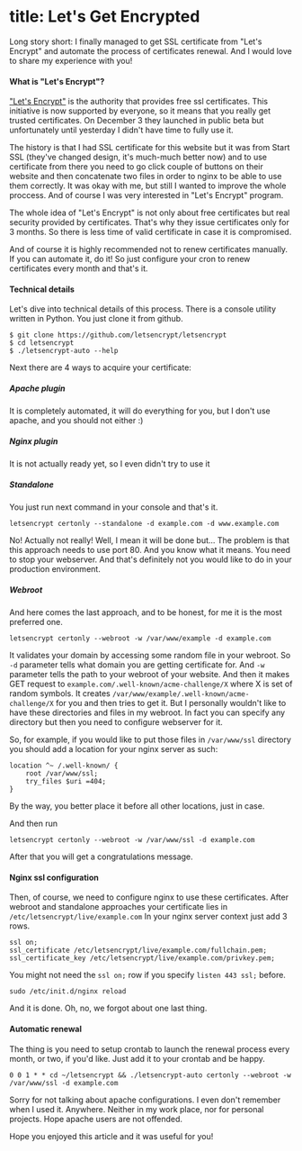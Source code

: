 title: Let's Get Encrypted
===
Long story short: I finally managed to get SSL certificate from "Let's Encrypt" and automate the process of certificates renewal.
And I would love to share my experience with you!

#### What is "Let's Encrypt"?

["Let's Encrypt"][letsencrypt] is the authority that provides free ssl certificates. This initiative is now supported by everyone,
so it means that you really get trusted certificates.
On December 3 they launched in public beta but unfortunately until yesterday I didn't have time to fully use it.

The history is that I had SSL certificate for this website but it was from Start SSL (they've changed design,
it's much-much better now) and to use certificate from there you need to go click couple of buttons on their website
and then concatenate two files in order to nginx to be able to use them correctly.
It was okay with me, but still I wanted to improve the whole proccess. And of course I was very interested in "Let's Encrypt" program.

The whole idea of "Let's Encrypt" is not only about free certificates but real security provided by certificates.
That's why they issue certificates only for 3 months. So there is less time of valid certificate in case it is compromised.

And of course it is highly recommended not to renew certificates manually. If you can automate it, do it!
So just configure your cron to renew certificates every month and that's it.

#### Technical details

Let's dive into technical details of this process. There is a console utility written in Python. You just clone it from github.

```
$ git clone https://github.com/letsencrypt/letsencrypt
$ cd letsencrypt
$ ./letsencrypt-auto --help
```

Next there are 4 ways to acquire your certificate:

##### Apache plugin
It is completely automated, it will do everything for you, but I don't use apache, and you should not either :)

##### Nginx plugin
It is not actually ready yet, so I even didn't try to use it

##### Standalone
You just run next command in your console and that's it.
```
letsencrypt certonly --standalone -d example.com -d www.example.com
```

No! Actually not really! Well, I mean it will be done but... The problem is that this approach needs to use port 80.
And you know what it means. You need to stop your webserver. And that's definitely not you would like to do
in your production environment.

##### Webroot
And here comes the last approach, and to be honest, for me it is the most preferred one.

```
letsencrypt certonly --webroot -w /var/www/example -d example.com
```

It validates your domain by accessing some random file in your webroot.
So ```-d``` parameter tells what domain you are getting certificate for.
And ```-w``` parameter tells the path to your webroot of your website.
And then it makes GET request to ```example.com/.well-known/acme-challenge/X``` where X is set of random symbols.
It creates ```/var/www/example/.well-known/acme-challenge/X``` for you and then tries to get it.
But I personally wouldn't like to have these directories and files in my webroot.
In fact you can specify any directory but then you need to configure webserver for it.

So, for example, if you would like to put those files in ```/var/www/ssl``` directory you should add a location
for your nginx server as such:

```
location ^~ /.well-known/ {
    root /var/www/ssl;
    try_files $uri =404;
}
```

By the way, you better place it before all other locations, just in case.

And then run

```
letsencrypt certonly --webroot -w /var/www/ssl -d example.com
```

After that you will get a congratulations message.

#### Nginx ssl configuration
Then, of course, we need to configure nginx to use these certificates.
After webroot and standalone approaches your certificate lies in ```/etc/letsencrypt/live/example.com```
In your nginx server context just add 3 rows.

```
ssl on;
ssl_certificate /etc/letsencrypt/live/example.com/fullchain.pem;
ssl_certificate_key /etc/letsencrypt/live/example.com/privkey.pem;
```

You might not need the ```ssl on;``` row if you specify ```listen 443 ssl;``` before.

```
sudo /etc/init.d/nginx reload
```

And it is done. Oh, no, we forgot about one last thing.

#### Automatic renewal
The thing is you need to setup crontab to launch the renewal process every month, or two, if you'd like.
Just add it to your crontab and be happy.

```
0 0 1 * * cd ~/letsencrypt && ./letsencrypt-auto certonly --webroot -w /var/www/ssl -d example.com
```

Sorry for not talking about apache configurations. I even don't remember when I used it. Anywhere.
Neither in my work place, nor for personal projects. Hope apache users are not offended.

Hope you enjoyed this article and it was useful for you!

[letsencrypt]: https://letsencrypt.org/

